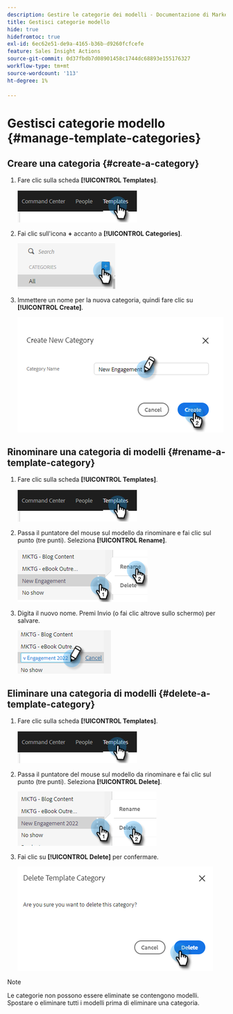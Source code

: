 ```yaml
---
description: Gestire le categorie dei modelli - Documentazione di Marketo - Documentazione del prodotto
title: Gestisci categorie modello
hide: true
hidefromtoc: true
exl-id: 6ec62e51-de9a-4165-b36b-d9260fcfcefe
feature: Sales Insight Actions
source-git-commit: 0d37fbdb7d08901458c1744dc68893e155176327
workflow-type: tm+mt
source-wordcount: '113'
ht-degree: 1%

---
```


# Gestisci categorie modello {#manage-template-categories}

## Creare una categoria {#create-a-category}

1. Fare clic sulla scheda **[!UICONTROL Templates]**.

   ![](assets/manage-template-categories-1.png)

1. Fai clic sull&#39;icona **+** accanto a **[!UICONTROL Categories]**.

   ![](assets/manage-template-categories-2.png)

1. Immettere un nome per la nuova categoria, quindi fare clic su **[!UICONTROL Create]**.

   ![](assets/manage-template-categories-3.png)

## Rinominare una categoria di modelli {#rename-a-template-category}

1. Fare clic sulla scheda **[!UICONTROL Templates]**.

   ![](assets/manage-template-categories-4.png)

1. Passa il puntatore del mouse sul modello da rinominare e fai clic sul punto (tre punti). Seleziona **[!UICONTROL Rename]**.

   ![](assets/manage-template-categories-5.png)

1. Digita il nuovo nome. Premi Invio (o fai clic altrove sullo schermo) per salvare.

   ![](assets/manage-template-categories-6.png)

## Eliminare una categoria di modelli {#delete-a-template-category}

1. Fare clic sulla scheda **[!UICONTROL Templates]**.

   ![](assets/manage-template-categories-7.png)

1. Passa il puntatore del mouse sul modello da rinominare e fai clic sul punto (tre punti). Seleziona **[!UICONTROL Delete]**.

   ![](assets/manage-template-categories-8.png)

1. Fai clic su **[!UICONTROL Delete]** per confermare.

   ![](assets/manage-template-categories-9.png)

>[!NOTE]
>
>Le categorie non possono essere eliminate se contengono modelli. Spostare o eliminare tutti i modelli prima di eliminare una categoria.
